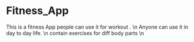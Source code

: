 # Fitness_App
This is a fitness App people can use it for workout . \n
Anyone can use it in day to day life. \n
contain exercises for diff body parts  \n
